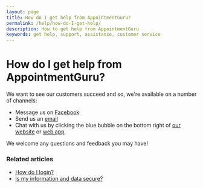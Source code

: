 ```yaml
---
layout: page
title: How do I get help from AppointmentGuru?
permalink: /help/how-do-I-get-help/
description: How to get help from AppointmentGuru
keywords: get help, support, assistance, customer service
---
```


# How do I get help from AppointmentGuru?

We want to see our customers succeed and so, we're available on a number of channels:

* Message us on [Facebook](https://www.facebook.com/appointmentguru/)
* Send us an [email](mailto:support@appointmentguru.co)
* Chat with us by clicking the blue bubble on the bottom right of [our website](http://www.appointmentguru.co/) or [web app](https://portal.appointmentguru.co/#/login).

We welcome any questions and feedback you may have!

### Related articles

* [How do I login?](/help/how-do-I-login)
* [Is my information and data secure?](is-my-data-secure)
